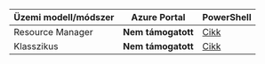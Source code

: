 | **Üzemi modell/módszer** | **Azure Portal** | **PowerShell** | 
| --- | --- | --- |
| Resource Manager | **Nem támogatott** | [Cikk](../articles/expressroute/expressroute-howto-coexist-resource-manager.md)|
| Klasszikus | **Nem támogatott** | [Cikk](../articles/expressroute/expressroute-howto-coexist-classic.md) |
